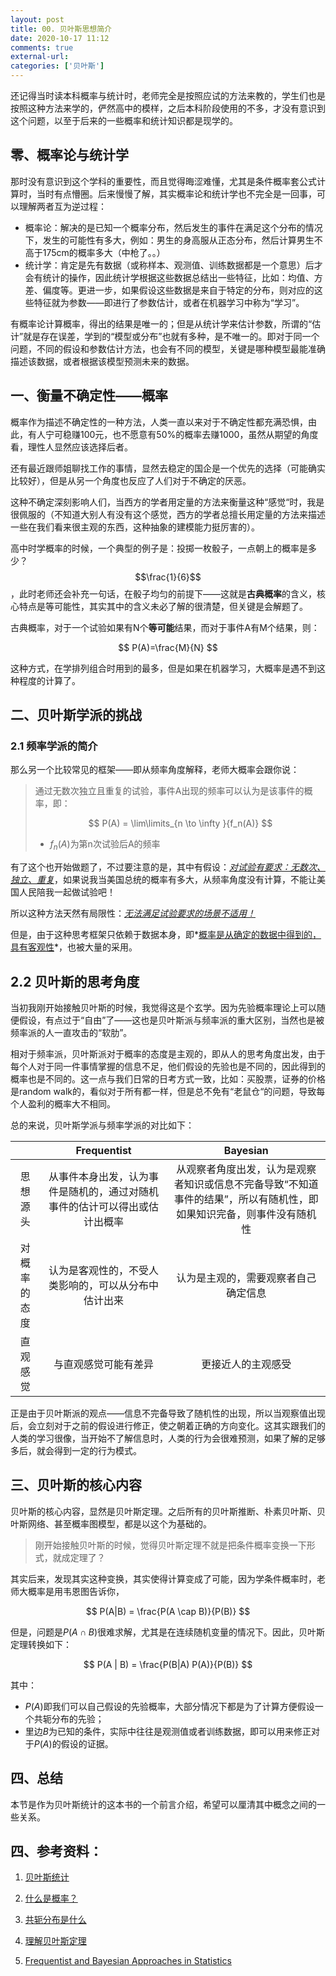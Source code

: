 ```yaml
---
layout: post
title: 00. 贝叶斯思想简介
date: 2020-10-17 11:12
comments: true
external-url:
categories: ['贝叶斯']
---
```


还记得当时读本科概率与统计时，老师完全是按照应试的方法来教的，学生们也是按照这种方法来学的，俨然高中的模样，之后本科阶段使用的不多，才没有意识到这个问题，以至于后来的一些概率和统计知识都是现学的。

## 零、概率论与统计学

那时没有意识到这个学科的重要性，而且觉得晦涩难懂，尤其是条件概率套公式计算时，当时有点懵圈。后来慢慢了解，其实概率论和统计学也不完全是一回事，可以理解两者互为逆过程：

- 概率论：解决的是已知一个概率分布，然后发生的事件在满足这个分布的情况下，发生的可能性有多大，例如：男生的身高服从正态分布，然后计算男生不高于175cm的概率多大（中枪了。。）
- 统计学：肯定是先有数据（或称样本、观测值、训练数据都是一个意思）后才会有统计的操作，因此统计学根据这些数据总结出一些特征，比如：均值、方差、偏度等。更进一步，如果假设这些数据是来自于特定的分布，则对应的这些特征就为参数——即进行了参数估计，或者在机器学习中称为“学习”。

有概率论计算概率，得出的结果是唯一的；但是从统计学来估计参数，所谓的“估计”就是存在误差，学到的“模型或分布”也就有多种，是不唯一的。即对于同一个问题，不同的假设和参数估计方法，也会有不同的模型，关键是哪种模型最能准确描述该数据，或者根据该模型预测未来的数据。

## 一、衡量不确定性——概率

概率作为描述不确定性的一种方法，人类一直以来对于不确定性都充满恐惧，由此，有人宁可稳赚100元，也不愿意有50%的概率去赚1000，虽然从期望的角度看，理性人显然应该选择后者。

还有最近跟师姐聊找工作的事情，显然去稳定的国企是一个优先的选择（可能确实比较好），但是从另一个角度也反应了人们对于不确定的厌恶。

这种不确定深刻影响人们，当西方的学者用定量的方法来衡量这种“感觉“时，我是很佩服的（不知道大别人有没有这个感觉，西方的学者总擅长用定量的方法来描述一些在我们看来很主观的东西，这种抽象的建模能力挺厉害的）。

高中时学概率的时候，一个典型的例子是：投掷一枚骰子，一点朝上的概率是多少？$$\frac{1}{6}$$，此时老师还会补充一句话，在骰子均匀的前提下——这就是**古典概率**的含义，核心特点是等可能性，其实其中的含义未必了解的很清楚，但关键是会解题了。

古典概率，对于一个试验如果有N个**等可能**结果，而对于事件A有M个结果，则：

$$
P(A)=\frac{M}{N}
$$

这种方式，在学排列组合时用到的最多，但是如果在机器学习，大概率是遇不到这种程度的计算了。

## 二、贝叶斯学派的挑战

### 2.1 频率学派的简介

那么另一个比较常见的框架——即从频率角度解释，老师大概率会跟你说：

>通过无数次独立且重复的试验，事件A出现的频率可以认为是该事件的概率，即：
>
>$$
>P(A) = \lim\limits_{n \to \infty }{f_n(A)}
>$$
>
>- $f_n(A)$为第n次试验后A的频率

有了这个也开始做题了，不过要注意的是，其中有假设：<u>*对试验有要求：无数次、独立、重复*</u>，如果说我当美国总统的概率有多大，从频率角度没有计算，不能让美国人民陪我一起做试验吧！

所以这种方法天然有局限性：*<u>无法满足试验要求的场景不适用！</u>*

但是，由于这种思考框架只依赖于数据本身，即*<u>概率是从确定的数据中得到的，具有客观性</u>*，也被大量的采用。

## 2.2 贝叶斯的思考角度

当初我刚开始接触贝叶斯的时候，我觉得这是个玄学。因为先验概率理论上可以随便假设，有点过于“自由”了——这也是贝叶斯派与频率派的重大区别，当然也是被频率派的人一直攻击的“软肋”。

相对于频率派，贝叶斯派对于概率的态度是主观的，即从人的思考角度出发，由于每个人对于同一件事情掌握的信息不足，他们假设的先验也是不同的，因此得到的概率也是不同的。这一点与我们日常的日考方式一致，比如：买股票，证券的价格是random walk的，看似对于所有都一样，但是总不免有“老鼠仓“的问题，导致每个人盈利的概率大不相同。

总的来说，贝叶斯学派与频率学派的对比如下：

|  |  Frequentist|Bayesian |
| :----------: | :---------------------: | :---------------: |
| 思想源头 | 从事件本身出发，认为事件是随机的，通过对随机事件的估计可以得出或估计出概率 | 从观察者角度出发，认为是观察者知识或信息不完备导致“不知道事件的结果”，所以有随机性，即如果知识完备，则事件没有随机性 |
| 对概率的态度 |     认为是客观性的，不受人类影响的，可以从分布中估计出来     |             认为是主观的，需要观察者自己确定信息             |
|   直观感觉   | 与直观感觉可能有差异                     |   更接近人的主观感受                      |

正是由于贝叶斯派的观点——信息不完备导致了随机性的出现，所以当观察值出现后，会立刻对于之前的假设进行修正，使之朝着正确的方向变化。这其实跟我们的人类的学习很像，当开始不了解信息时，人类的行为会很难预测，如果了解的足够多后，就会得到一定的行为模式。

## 三、贝叶斯的核心内容

贝叶斯的核心内容，显然是贝叶斯定理。之后所有的贝叶斯推断、朴素贝叶斯、贝叶斯网络、甚至概率图模型，都是以这个为基础的。

> 刚开始接触贝叶斯的时候，觉得贝叶斯定理不就是把条件概率变换一下形式，就成定理了？

其实后来，发现其实这种变换，其实使得计算变成了可能，因为学条件概率时，老师大概率是用韦恩图告诉你，

$$
P(A|B) = \frac{P(A \cap B)}{P(B)}
$$

但是，问题是$P(A \cap B)$很难求解，尤其是在连续随机变量的情况下。因此，贝叶斯定理转换如下：

$$
P(A | B) = \frac{P(B|A) P(A)}{P(B)}
$$

其中：

- $P(A)$即我们可以自己假设的先验概率，大部分情况下都是为了计算方便假设一个共轭分布的先验；
- 里边$B$为已知的条件，实际中往往是观测值或者训练数据，即可以用来修正对于$P(A)$的假设的证据。

## 四、总结

本节是作为贝叶斯统计的这本书的一个前言介绍，希望可以厘清其中概念之间的一些关系。

## 四、参考资料：

1. [贝叶斯统计](https://zhuanlan.zhihu.com/p/38553838)

2. [什么是概率？](https://zhuanlan.zhihu.com/p/58995841)

3. [共轭分布是什么](https://zhuanlan.zhihu.com/p/103854460)

4. [理解贝叶斯定理](https://zhuanlan.zhihu.com/p/45432367)

5. [Frequentist and Bayesian Approaches in Statistics](https://www.probabilisticworld.com/frequentist-bayesian-approaches-inferential-statistics/)

    

